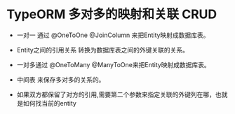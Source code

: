 # TypeORM 多对多的映射和关联 CRUD

- 一对一 通过 @OneToOne @JoinColumn 来把Entity映射成数据库表。
- Entity之间的引用关系 转换为数据库表之间的外键关联的关系。
- 一对多通过 @OneToMany @ManyToOne来把Entity映射成数据库表。
- 中间表 来保存多对多的关系的。

- 如果双方都保留了对方的引用,需要第二个参数来指定关联的外键列在哪，也就是如何找当前的entity
